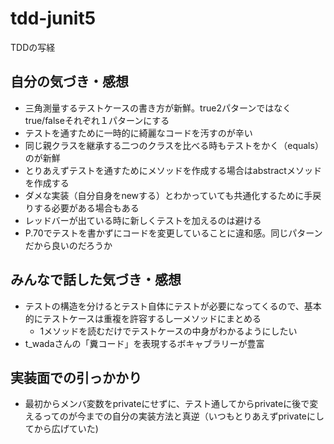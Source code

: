 # tdd-junit5
TDDの写経

## 自分の気づき・感想
- 三角測量するテストケースの書き方が新鮮。true2パターンではなくtrue/falseそれぞれ１パターンにする
- テストを通すために一時的に綺麗なコードを汚すのが辛い
- 同じ親クラスを継承する二つのクラスを比べる時もテストをかく（equals）のが新鮮
- とりあえずテストを通すためにメソッドを作成する場合はabstractメソッドを作成する
- ダメな実装（自分自身をnewする）とわかっていても共通化するために手戻りする必要がある場合もある
- レッドバーが出ている時に新しくテストを加えるのは避ける
- P.70でテストを書かずにコードを変更していることに違和感。同じパターンだから良いのだろうか

## みんなで話した気づき・感想
- テストの構造を分けるとテスト自体にテストが必要になってくるので、基本的にテストケースは重複を許容するし一メソッドにまとめる
  - 1メソッドを読むだけでテストケースの中身がわかるようにしたい
- t_wadaさんの「糞コード」を表現するボキャブラリーが豊富

## 実装面での引っかかり
- 最初からメンバ変数をprivateにせずに、テスト通してからprivateに後で変えるってのが今までの自分の実装方法と真逆（いつもとりあえずprivateにしてから広げていた)
